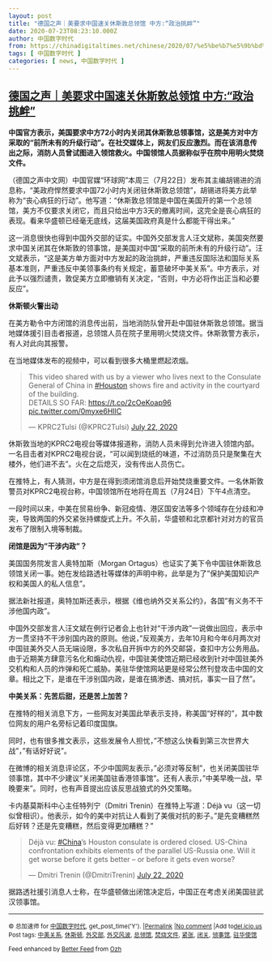 ```yaml
---
layout: post
title: "德国之声｜美要求中国速关休斯敦总领馆 中方:“政治挑衅”"
date: 2020-07-23T08:23:10.000Z
author: 中国数字时代
from: https://chinadigitaltimes.net/chinese/2020/07/%e5%be%b7%e5%9b%bd%e4%b9%8b%e5%a3%b0%ef%bd%9c%e7%be%8e%e8%a6%81%e6%b1%82%e4%b8%ad%e5%9b%bd%e9%80%9f%e5%85%b3%e4%bc%91%e6%96%af%e6%95%a6%e6%80%bb%e9%a2%86%e9%a6%86-%e4%b8%ad%e6%96%b9%e6%94%bf/
tags: [ 中国数字时代 ]
categories: [ news, 中国数字时代 ]
---
```

<!--1595492590000-->
[德国之声｜美要求中国速关休斯敦总领馆 中方:“政治挑衅”](https://chinadigitaltimes.net/chinese/2020/07/%e5%be%b7%e5%9b%bd%e4%b9%8b%e5%a3%b0%ef%bd%9c%e7%be%8e%e8%a6%81%e6%b1%82%e4%b8%ad%e5%9b%bd%e9%80%9f%e5%85%b3%e4%bc%91%e6%96%af%e6%95%a6%e6%80%bb%e9%a2%86%e9%a6%86-%e4%b8%ad%e6%96%b9%e6%94%bf/)
------

<div>
<p><strong>中国官方表示，美国要求中方72小时内关闭其休斯敦总领事馆，这是美方对中方采取的“前所未有的升级行动”。在社交媒体上，网友们反应激烈。而在该消息传出之际，消防人员曾试图进入领馆救火。中国领馆人员据称似乎在院中用明火焚烧文件。</strong></p><p>（德国之声中文网）中国官媒“环球网”本周三（7月22日）发布其主编胡锡进的消息称，“美政府悍然要求中国72小时内关闭驻休斯敦总领馆”，胡锡进将美方此举称为“丧心病狂的行动”。他写道：“休斯敦总领馆是中国在美国开的第一个总领馆，美方不仅要求关闭它，而且只给出中方3天的撤离时间，这完全是丧心病狂的表现。看来华盛顿已经毫无底线，这届美国政府真是什么都能干得出来。”</p><p>这一消息很快也得到中国外交部的证实。中国外交部发言人汪文斌称，美国突然要求中国关闭其在休斯敦的领事馆，是美国对中国“采取的前所未有的升级行动”。汪文斌表示，“这是美方单方面对中方发起的政治挑衅，严重违反国际法和国际关系基本准则，严重违反中美领事条约有关规定，蓄意破坏中美关系”。中方表示，对此予以强烈谴责，敦促美方立即撤销有关决定，“否则，中方必将作出正当和必要反应”。</p><p><strong>休斯顿火警出动</strong></p><p>在美方勒令中方闭馆的消息传出前，当地消防队曾开赴中国驻休斯敦总领馆。据当地媒体援引目击者报道，总领馆人员在院子里用明火焚烧文件。休斯敦警方表示，有人对此向其报警。</p><p>在当地媒体发布的视频中，可以看到很多大桶里燃起浓烟。</p><blockquote class="twitter-tweet" data-width="550" data-dnt="true"><p lang="en" dir="ltr">This video shared with us by a viewer who lives next to the Consulate General of China in <a href="https://twitter.com/hashtag/Houston?src=hash&amp;ref_src=twsrc%5Etfw">#Houston</a> shows fire and activity in the courtyard of the building. <br />DETAILS SO FAR: <a href="https://t.co/2cOeKoap96">https://t.co/2cOeKoap96</a> <a href="https://t.co/0myxe6HIlC">pic.twitter.com/0myxe6HIlC</a></p><p>&mdash; KPRC2Tulsi (@KPRC2Tulsi) <a href="https://twitter.com/KPRC2Tulsi/status/1285772143788261376?ref_src=twsrc%5Etfw">July 22, 2020</a></p></blockquote><p><script async src="https://platform.twitter.com/widgets.js" charset="utf-8"></script></p><p>休斯敦当地的KPRC2电视台等媒体报道称，消防人员未得到允许进入领馆内部。一名目击者对KPRC2电视台说，“可以闻到烧纸的味道，不过消防员只是聚集在大楼外，他们进不去”。火在之后熄灭，没有传出人员伤亡。</p><p>在推特上，有人猜测，中方是在得到须闭馆消息后开始焚烧重要文件。一名休斯敦警员对KPRC2电视台称，中国领馆所在地将在周五（7月24日）下午4点清空。</p><p>一段时间以来，中美在贸易纷争、新冠疫情、港区国安法等多个领域存在分歧和冲突，导致两国的外交紧张持螺旋式上升。不久前，华盛顿和北京都针对对方的官员发布了限制入境等制裁。</p><p><strong>闭馆是因为&#8221;干涉内政&#8221;？</strong></p><p>美国国务院发言人奥特加斯（Morgan Ortagus）也证实了美下令中国驻休斯敦总领馆关闭一事。她在发给路透社等媒体的声明中称，此举是为了&#8221;保护美国知识产权和美国人的私人信息&#8221;。</p><p>据法新社报道，奥特加斯还表示，根据《维也纳外交关系公约》，各国&#8221;有义务不干涉他国内政&#8221;。</p><p>中国外交部发言人汪文斌在例行记者会上也针对“干涉内政”一说做出回应，表示中方一贯坚持不干涉别国内政的原则。他说，&#8221;反观美方，去年10月和今年6月两次对中国驻美外交人员无端设限，多次私自开拆中方的外交邮袋，查扣中方公务用品。由于近期美方肆意污名化和煽动仇视，中国驻美使馆近期已经收到针对中国驻美外交机构和人员的炸弹和死亡威胁。美驻华使馆网站更是经常公然刊登攻击中国的文章。相比之下，是谁在干涉别国内政，是谁在搞渗透、搞对抗，事实一目了然&#8221;。</p><p><strong>中美关系：先苦后甜，还是苦上加苦？</strong></p><p>在推特的相关消息下方，一些网友对美国此举表示支持，称美国“好样的”，其中数位网友的用户名旁标记着印度国旗。</p><p>同时，也有很多推文表示，这些发展令人担忧，&#8221;不想这么快看到第三次世界大战&#8221;，&#8221;有话好好说&#8221;。</p><p>在微博的相关消息评论区，不少中国网友表示，&#8221;必须对等反制&#8221;，也关闭美国驻华领事馆，其中不少建议&#8221;关闭美国驻香港领事馆&#8221;。还有人表示，&#8221;中美早晚一战，早晚要来&#8221;。同时，也有声音提出应该反思战狼式的外交策略。</p><p>卡内基莫斯科中心主任特列宁（Dmitri Trenin）在推特上写道：Déjà vu（这一切似曾相识）。他表示，如今的美中对抗让人看到了美俄对抗的影子。&#8221;是先变糟糕然后好转？还是先变糟糕，然后变得更加糟糕？&#8221;</p><blockquote class="twitter-tweet" data-width="550" data-dnt="true"><p lang="en" dir="ltr">Déjà vu: <a href="https://twitter.com/hashtag/China?src=hash&amp;ref_src=twsrc%5Etfw">#China</a>’s Houston consulate is ordered closed. US-China confrontation exhibits elements of the parallel US-Russia one. Will it get worse before it gets better &#8211; or before it gets even worse?</p><p>&mdash; Dmitri Trenin (@DmitriTrenin) <a href="https://twitter.com/DmitriTrenin/status/1285865241511964673?ref_src=twsrc%5Etfw">July 22, 2020</a></p></blockquote><p><script async src="https://platform.twitter.com/widgets.js" charset="utf-8"></script></p><p>据路透社援引消息人士称，在华盛顿做出闭馆决定后，中国正在考虑关闭美国驻武汉领事馆。</p><hr /><p><small>&copy; 总加速师 for <a href="https://chinadigitaltimes.net/chinese">中国数字时代</a>, get_post_time('Y'). |<a href="https://chinadigitaltimes.net/chinese/2020/07/%e5%be%b7%e5%9b%bd%e4%b9%8b%e5%a3%b0%ef%bd%9c%e7%be%8e%e8%a6%81%e6%b1%82%e4%b8%ad%e5%9b%bd%e9%80%9f%e5%85%b3%e4%bc%91%e6%96%af%e6%95%a6%e6%80%bb%e9%a2%86%e9%a6%86-%e4%b8%ad%e6%96%b9%e6%94%bf/">Permalink</a> |<a href="https://chinadigitaltimes.net/chinese/2020/07/%e5%be%b7%e5%9b%bd%e4%b9%8b%e5%a3%b0%ef%bd%9c%e7%be%8e%e8%a6%81%e6%b1%82%e4%b8%ad%e5%9b%bd%e9%80%9f%e5%85%b3%e4%bc%91%e6%96%af%e6%95%a6%e6%80%bb%e9%a2%86%e9%a6%86-%e4%b8%ad%e6%96%b9%e6%94%bf/#comments">No comment</a> |Add to<a href="http://del.icio.us/post?url=https://chinadigitaltimes.net/chinese/2020/07/%e5%be%b7%e5%9b%bd%e4%b9%8b%e5%a3%b0%ef%bd%9c%e7%be%8e%e8%a6%81%e6%b1%82%e4%b8%ad%e5%9b%bd%e9%80%9f%e5%85%b3%e4%bc%91%e6%96%af%e6%95%a6%e6%80%bb%e9%a2%86%e9%a6%86-%e4%b8%ad%e6%96%b9%e6%94%bf/&amp;title=德国之声｜美要求中国速关休斯敦总领馆 中方:“政治挑衅”">del.icio.us</a><br/>Post tags: <a href="https://chinadigitaltimes.net/chinese/tag/%e4%b8%ad%e7%be%8e%e5%85%b3%e7%b3%bb/" rel="tag">中美关系</a>, <a href="https://chinadigitaltimes.net/chinese/tag/%e4%bc%91%e6%96%af%e9%a1%bf/" rel="tag">休斯顿</a>, <a href="https://chinadigitaltimes.net/chinese/tag/%e5%a4%96%e4%ba%a4%e9%83%a8/" rel="tag">外交部</a>, <a href="https://chinadigitaltimes.net/chinese/tag/%e5%a4%96%e4%ba%a4%e9%a3%8e%e6%b3%a2/" rel="tag">外交风波</a>, <a href="https://chinadigitaltimes.net/chinese/tag/%e6%80%bb%e9%a2%86%e9%a6%86/" rel="tag">总领馆</a>, <a href="https://chinadigitaltimes.net/chinese/tag/%e7%84%9a%e7%83%a7%e6%96%87%e4%bb%b6/" rel="tag">焚烧文件</a>, <a href="https://chinadigitaltimes.net/chinese/tag/%e7%b4%a7%e5%bc%a0/" rel="tag">紧张</a>, <a href="https://chinadigitaltimes.net/chinese/tag/%e9%97%ad%e5%85%b3/" rel="tag">闭关</a>, <a href="https://chinadigitaltimes.net/chinese/tag/%e9%a2%86%e4%ba%8b%e9%a6%86/" rel="tag">领事馆</a>, <a href="https://chinadigitaltimes.net/chinese/tag/%e9%a9%bb%e5%8d%8e%e4%bd%bf%e9%a6%86/" rel="tag">驻华使馆</a><br/></small></p><p><small>Feed enhanced by <a href='http://planetozh.com/blog/my-projects/wordpress-plugin-better-feed-rss/'>Better Feed</a> from  <a href='http://planetozh.com/blog/'>Ozh</a></small></p>
</div>
